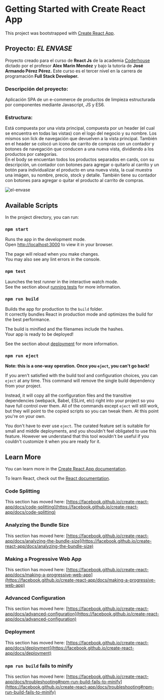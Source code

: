 # Getting Started with Create React App

This project was bootstrapped with [Create React App](https://github.com/facebook/create-react-app).

## Proyecto: *EL ENVASE*
Proyecto creado para el curso de **React Js** de la academia [Coderhouse](https://www.coderhouse.com/) dictado por el profesor **Alex Marin Mendez** y bajo la tutoría de **José Armando Pérez Pérez.** Este curso es el tercer nivel en la carrera de programación **Full Stack Developer.**

### Descripción del proyecto:
Aplicación SPA de un e-commerce de productos de limpieza estructurada por componentes mediante Javascript, JS y ES6.

### Estructura:
Está compuesta por una vista principal, compuesta por un header (el cual se encuentra en todas las vistas) con el logo del negocio y su nombre. Los mismos son lick de navegación que devuelven a la vista principal. También en el header se colocó un ícono de carrito de compras con un contador y botones de navegación que conducen a una nueva vista, dividiendo a los productos por categorías.  
En el body se encuentan todos los productos separados en cards, con su descripción, un contador con botones para agregar o quitarlo al carrito y un botón para individualizar el producto en una nueva vista, la cual muestra una imágen, su nombre, precio, stock y detalle. También tiene su contador con botones para agregar o quitar el producto al carrito de compras.

![el-envase](https://user-images.githubusercontent.com/98334330/171356997-fa6012fe-4316-4918-9e69-527c9347c404.gif)





## Available Scripts

In the project directory, you can run:

### `npm start`

Runs the app in the development mode.\
Open [http://localhost:3000](http://localhost:3000) to view it in your browser.

The page will reload when you make changes.\
You may also see any lint errors in the console.

### `npm test`

Launches the test runner in the interactive watch mode.\
See the section about [running tests](https://facebook.github.io/create-react-app/docs/running-tests) for more information.

### `npm run build`

Builds the app for production to the `build` folder.\
It correctly bundles React in production mode and optimizes the build for the best performance.

The build is minified and the filenames include the hashes.\
Your app is ready to be deployed!

See the section about [deployment](https://facebook.github.io/create-react-app/docs/deployment) for more information.

### `npm run eject`

**Note: this is a one-way operation. Once you `eject`, you can't go back!**

If you aren't satisfied with the build tool and configuration choices, you can `eject` at any time. This command will remove the single build dependency from your project.

Instead, it will copy all the configuration files and the transitive dependencies (webpack, Babel, ESLint, etc) right into your project so you have full control over them. All of the commands except `eject` will still work, but they will point to the copied scripts so you can tweak them. At this point you're on your own.

You don't have to ever use `eject`. The curated feature set is suitable for small and middle deployments, and you shouldn't feel obligated to use this feature. However we understand that this tool wouldn't be useful if you couldn't customize it when you are ready for it.

## Learn More

You can learn more in the [Create React App documentation](https://facebook.github.io/create-react-app/docs/getting-started).

To learn React, check out the [React documentation](https://reactjs.org/).

### Code Splitting

This section has moved here: [https://facebook.github.io/create-react-app/docs/code-splitting](https://facebook.github.io/create-react-app/docs/code-splitting)

### Analyzing the Bundle Size

This section has moved here: [https://facebook.github.io/create-react-app/docs/analyzing-the-bundle-size](https://facebook.github.io/create-react-app/docs/analyzing-the-bundle-size)

### Making a Progressive Web App

This section has moved here: [https://facebook.github.io/create-react-app/docs/making-a-progressive-web-app](https://facebook.github.io/create-react-app/docs/making-a-progressive-web-app)

### Advanced Configuration

This section has moved here: [https://facebook.github.io/create-react-app/docs/advanced-configuration](https://facebook.github.io/create-react-app/docs/advanced-configuration)

### Deployment

This section has moved here: [https://facebook.github.io/create-react-app/docs/deployment](https://facebook.github.io/create-react-app/docs/deployment)

### `npm run build` fails to minify

This section has moved here: [https://facebook.github.io/create-react-app/docs/troubleshooting#npm-run-build-fails-to-minify](https://facebook.github.io/create-react-app/docs/troubleshooting#npm-run-build-fails-to-minify)

